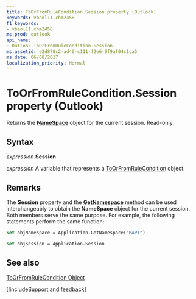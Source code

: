 ```yaml
---
title: ToOrFromRuleCondition.Session property (Outlook)
keywords: vbaol11.chm2458
f1_keywords:
- vbaol11.chm2458
ms.prod: outlook
api_name:
- Outlook.ToOrFromRuleCondition.Session
ms.assetid: e2d878c2-ad46-c111-f2e6-9f9af04c1ca5
ms.date: 06/08/2017
localization_priority: Normal
---
```



# ToOrFromRuleCondition.Session property (Outlook)

Returns the  **[NameSpace](Outlook.NameSpace.md)** object for the current session. Read-only.


## Syntax

_expression_.**Session**

_expression_ A variable that represents a [ToOrFromRuleCondition](Outlook.ToOrFromRuleCondition.md) object.


## Remarks

The  **Session** property and the **[GetNamespace](Outlook.Application.GetNamespace.md)** method can be used interchangeably to obtain the **NameSpace** object for the current session. Both members serve the same purpose. For example, the following statements perform the same function:


```vb
Set objNamespace = Application.GetNamespace("MAPI") 
```


```vb
Set objSession = Application.Session
```


## See also


[ToOrFromRuleCondition Object](Outlook.ToOrFromRuleCondition.md)

[!include[Support and feedback](~/includes/feedback-boilerplate.md)]
